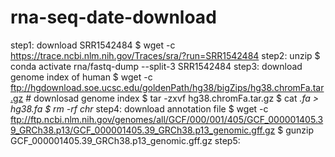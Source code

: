 # rna-seq-date-download
step1: download SRR1542484
$ wget -c https://trace.ncbi.nlm.nih.gov/Traces/sra/?run=SRR1542484
step2: unzip
$ conda activate rna/fastq-dump --split-3 SRR1542484
step3: download genome index of human
$ wget -c ftp://hgdownload.soe.ucsc.edu/goldenPath/hg38/bigZips/hg38.chromFa.tar.gz # downlosad genome index
$ tar -zxvf hg38.chromFa.tar.gz
$ cat *.fa > hg38.fa
$ rm -rf chr*
step4:  download annotation file
$ wget -c ftp://ftp.ncbi.nlm.nih.gov/genomes/all/GCF/000/001/405/GCF_000001405.39_GRCh38.p13/GCF_000001405.39_GRCh38.p13_genomic.gff.gz 
$ gunzip GCF_000001405.39_GRCh38.p13_genomic.gff.gz
step5: 
